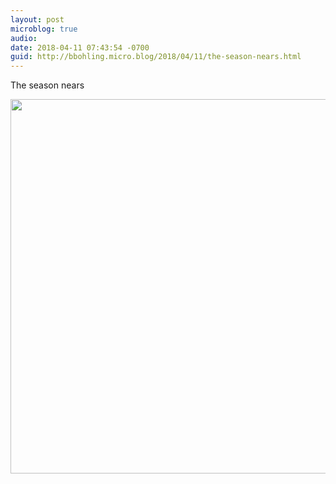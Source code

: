 ```yaml
---
layout: post
microblog: true
audio: 
date: 2018-04-11 07:43:54 -0700
guid: http://bbohling.micro.blog/2018/04/11/the-season-nears.html
---
```

The season nears

<img src="http://micro.brandonbohling.com/uploads/2018/80e96287aa.jpg" width="600" height="599" />
